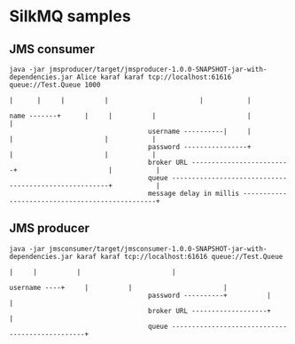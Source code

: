 # SilkMQ samples

## JMS consumer

    java -jar jmsproducer/target/jmsproducer-1.0.0-SNAPSHOT-jar-with-dependencies.jar Alice karaf karaf tcp://localhost:61616 queue://Test.Queue 1000
                                                                                       |      |     |          |                       |           |
                                                                           name -------+      |     |          |                       |           |
									   username ----------|     |          |                       |           |
									   password ----------------+          |                       |           |
									   broker URL -------------------------+                       |           |
									   queue ------------------------------------------------------+           |
									   message delay in millis ------------------------------------------------+

## JMS producer

    java -jar jmsconsumer/target/jmsconsumer-1.0.0-SNAPSHOT-jar-with-dependencies.jar karaf karaf tcp://localhost:61616 queue://Test.Queue
                                                                                        |     |          |                       |
                                                                           username ----+     |          |                       |
									   password ----------+          |                       |
									   broker URL -------------------+                       |
									   queue ------------------------------------------------+

